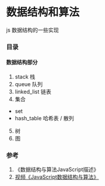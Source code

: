 # 数据结构和算法

js 数据结构的一些实现

### 目录

#### 数据结构部分
1. stack 栈
2. queue 队列
3. linked_list 链表
4. 集合
  - set
  - hash_table 哈希表 / 散列
5. 树
6. 图


### 参考
1. 《数据结构与算法JavaScript描述》
2. [视频《JavaScript数据结构与算法》](https://www.bilibili.com/video/BV1r7411n7Pw)
